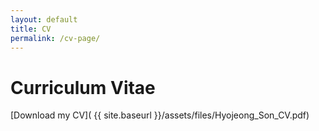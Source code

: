 ```yaml
---
layout: default
title: CV
permalink: /cv-page/
---
```


# Curriculum Vitae

[Download my CV]( {{ site.baseurl }}/assets/files/Hyojeong_Son_CV.pdf)
